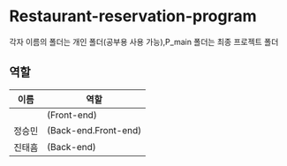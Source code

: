 # Restaurant-reservation-program

각자 이름의 폴더는 개인 폴더(공부용 사용 가능),P_main 폴더는 최종 프로젝트 폴더

## 역할

| 이름   | 역할  |
| ------ | ------ |
|  | (Front-end)|
| 정승민 | (Back-end.Front-end) |
| 진태흠 | (Back-end) |
